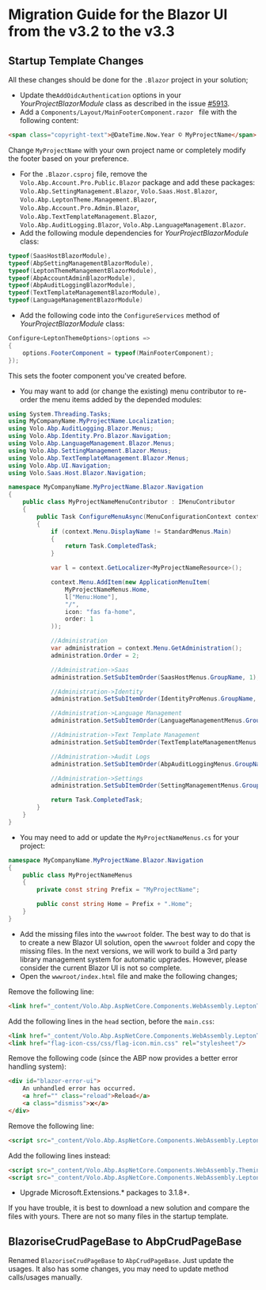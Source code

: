 # Migration Guide for the Blazor UI from the v3.2 to the v3.3

## Startup Template Changes

All these changes should be done for the `.Blazor` project in your solution;

* Update the`AddOidcAuthentication` options in your *YourProjectBlazorModule* class as described in the issue [#5913](https://github.com/abpframework/abp/issues/5913).
* Add a `Components/Layout/MainFooterComponent.razor ` file with the following content:

````html
<span class="copyright-text">@DateTime.Now.Year © MyProjectName</span> 
````

Change `MyProjectName` with your own project name or completely modify the footer based on your preference.

* For the `.Blazor.csproj` file, remove the `Volo.Abp.Account.Pro.Public.Blazor` package and add these packages: `Volo.Abp.SettingManagement.Blazor`, `Volo.Saas.Host.Blazor`, `Volo.Abp.LeptonTheme.Management.Blazor`, `Volo.Abp.Account.Pro.Admin.Blazor`, `Volo.Abp.TextTemplateManagement.Blazor`, `Volo.Abp.AuditLogging.Blazor`, `Volo.Abp.LanguageManagement.Blazor`.
* Add the following module dependencies for *YourProjectBlazorModule* class:

````csharp
typeof(SaasHostBlazorModule),
typeof(AbpSettingManagementBlazorModule),
typeof(LeptonThemeManagementBlazorModule),
typeof(AbpAccountAdminBlazorModule),
typeof(AbpAuditLoggingBlazorModule),
typeof(TextTemplateManagementBlazorModule),
typeof(LanguageManagementBlazorModule)
````

* Add the following code into the `ConfigureServices` method of *YourProjectBlazorModule* class:

````csharp
Configure<LeptonThemeOptions>(options =>
{
    options.FooterComponent = typeof(MainFooterComponent);
});
````

This sets the footer component you've created before.

* You may want to add (or change the existing) menu contributor to re-order the menu items added by the depended modules:

````csharp
using System.Threading.Tasks;
using MyCompanyName.MyProjectName.Localization;
using Volo.Abp.AuditLogging.Blazor.Menus;
using Volo.Abp.Identity.Pro.Blazor.Navigation;
using Volo.Abp.LanguageManagement.Blazor.Menus;
using Volo.Abp.SettingManagement.Blazor.Menus;
using Volo.Abp.TextTemplateManagement.Blazor.Menus;
using Volo.Abp.UI.Navigation;
using Volo.Saas.Host.Blazor.Navigation;

namespace MyCompanyName.MyProjectName.Blazor.Navigation
{
    public class MyProjectNameMenuContributor : IMenuContributor
    {
        public Task ConfigureMenuAsync(MenuConfigurationContext context)
        {
            if (context.Menu.DisplayName != StandardMenus.Main)
            {
                return Task.CompletedTask;
            }

            var l = context.GetLocalizer<MyProjectNameResource>();

            context.Menu.AddItem(new ApplicationMenuItem(
                MyProjectNameMenus.Home,
                l["Menu:Home"],
                "/",
                icon: "fas fa-home",
                order: 1
            ));

            //Administration
            var administration = context.Menu.GetAdministration();
            administration.Order = 2;

            //Administration->Saas
            administration.SetSubItemOrder(SaasHostMenus.GroupName, 1);

            //Administration->Identity
            administration.SetSubItemOrder(IdentityProMenus.GroupName, 2);

            //Administration->Language Management
            administration.SetSubItemOrder(LanguageManagementMenus.GroupName, 3);

            //Administration->Text Template Management
            administration.SetSubItemOrder(TextTemplateManagementMenus.GroupName, 4);

            //Administration->Audit Logs
            administration.SetSubItemOrder(AbpAuditLoggingMenus.GroupName, 5);

            //Administration->Settings
            administration.SetSubItemOrder(SettingManagementMenus.GroupName, 6);

            return Task.CompletedTask;
        }
    }
}
````

* You may need to add or update the `MyProjectNameMenus.cs` for your project:

````csharp
namespace MyCompanyName.MyProjectName.Blazor.Navigation
{
    public class MyProjectNameMenus
    {
        private const string Prefix = "MyProjectName";

        public const string Home = Prefix + ".Home";
    }
}
````

* Add the missing files into the `wwwroot` folder. The best way to do that is to create a new Blazor UI solution, open the `wwwroot` folder and copy the missing files. In the next versions, we will work to build a 3rd party library management system for automatic upgrades. However, please consider the current Blazor UI is not so complete.
* Open the `wwwroot/index.html` file and make the following changes;

Remove the following line:

````html
<link href="_content/Volo.Abp.AspNetCore.Components.WebAssembly.LeptonTheme/theme.css" rel="stylesheet" />
````

Add the following lines in the `head` section, before the `main.css`:

````html
<link href="_content/Volo.Abp.AspNetCore.Components.WebAssembly.LeptonTheme/themes/lepton/styles/lepton1.css" rel="stylesheet" id="LeptonStyle" />
<link href="flag-icon-css/css/flag-icon.min.css" rel="stylesheet"/>
````

Remove the following code (since the ABP now provides a better error handling system):

````html
<div id="blazor-error-ui">
    An unhandled error has occurred.
    <a href="" class="reload">Reload</a>
    <a class="dismiss">🗙</a>
</div>
````

Remove the following line:

````html
<script src="_content/Volo.Abp.AspNetCore.Components.WebAssembly.LeptonTheme/theme.js"></script>
````

Add the following lines instead:

````html
<script src="_content/Volo.Abp.AspNetCore.Components.WebAssembly.Theming/abp_theming.js"></script>
<script src="_content/Volo.Abp.AspNetCore.Components.WebAssembly.LeptonTheme/themes/lepton/scripts/lepton.js"></script>
````

* Upgrade Microsoft.Extensions.* packages to 3.1.8+.

If you have trouble, it is best to download a new solution and compare the files with yours. There are not so many files in the startup template.

## BlazoriseCrudPageBase to AbpCrudPageBase

Renamed `BlazoriseCrudPageBase` to `AbpCrudPageBase`. Just update the usages. It also has some changes, you may need to update method calls/usages manually.